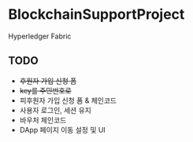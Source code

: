 # BlockchainSupportProject
Hyperledger Fabric

## TODO
- ~~후원자 가입 신청 폼~~
- ~~key를 주민번호로~~
- 피후원자 가입 신청 폼 & 체인코드
- 사용자 로그인, 세션 유지
- 바우처 체인코드
- DApp 페이지 이동 설정 및 UI
